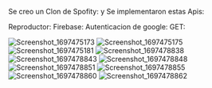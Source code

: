 Se creo un Clon de Spofity: y Se implementaron estas Apis:

Reproductor:
Firebase:
Autenticacion de google:
GET:

![Screenshot_1697475173](https://github.com/Gualbertokuchay/Clon_de_Spotify/assets/90735517/a5c2f5a4-61ad-4e32-9dd2-5838963e241d)
![Screenshot_1697475175](https://github.com/Gualbertokuchay/Clon_de_Spotify/assets/90735517/4aac9831-7bc8-4f2e-a801-303f9e98ff61)
![Screenshot_1697475181](https://github.com/Gualbertokuchay/Clon_de_Spotify/assets/90735517/c2244d27-250f-4819-a2d1-bbbeeb2541e5)
![Screenshot_1697478838](https://github.com/Gualbertokuchay/Clon_de_Spotify/assets/90735517/40eb15f4-7f13-4b4e-864d-f31cbe41da4f)
![Screenshot_1697478843](https://github.com/Gualbertokuchay/Clon_de_Spotify/assets/90735517/7cf36204-3c4a-4d54-b60e-1e043d8b5241)
![Screenshot_1697478848](https://github.com/Gualbertokuchay/Clon_de_Spotify/assets/90735517/0fd2c773-e98e-4f38-a213-9c8960db14e4)
![Screenshot_1697478851](https://github.com/Gualbertokuchay/Clon_de_Spotify/assets/90735517/9aa2e9b2-e6b0-4cfe-8237-3c8f8ad5a58e)
![Screenshot_1697478855](https://github.com/Gualbertokuchay/Clon_de_Spotify/assets/90735517/8f410599-5770-4ee3-8ebd-9dcdab95d8c1)
![Screenshot_1697478860](https://github.com/Gualbertokuchay/Clon_de_Spotify/assets/90735517/6dc1ac50-9457-4809-8f2a-db409e944fb0)
![Screenshot_1697478862](https://github.com/Gualbertokuchay/Clon_de_Spotify/assets/90735517/46b6dd28-646c-43ca-b000-fa3f370e87ec)
